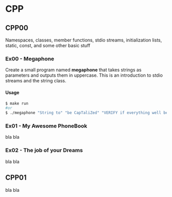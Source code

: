 # CPP

## CPP00
Namespaces, classes, member functions, stdio streams,
initialization lists, static, const, and some other basic
stuff

### Ex00 - Megaphone
Create a small program named **megaphone** that takes strings as parameters and outputs them in uppercase.
This is an introduction to stdio streams and the string class.

#### Usage
```Bash
$ make run
#or
$ ./megaphone "String to" "be CapTaliZed" "VERIFY if everything well be FiNe!!00"
```

### Ex01 - My Awesome PhoneBook
bla bla
### Ex02 - The job of your Dreams
bla bla

## CPP01
bla bla

